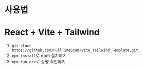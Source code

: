 # 사용법

# React + Vite + Tailwind

1. `git clone https://github.com/FullTimeScam/Vite_Tailwind_Template.git`
2. `npm install`로 npm 설치하기
3. `npm run dev`로 실행 확인하기
